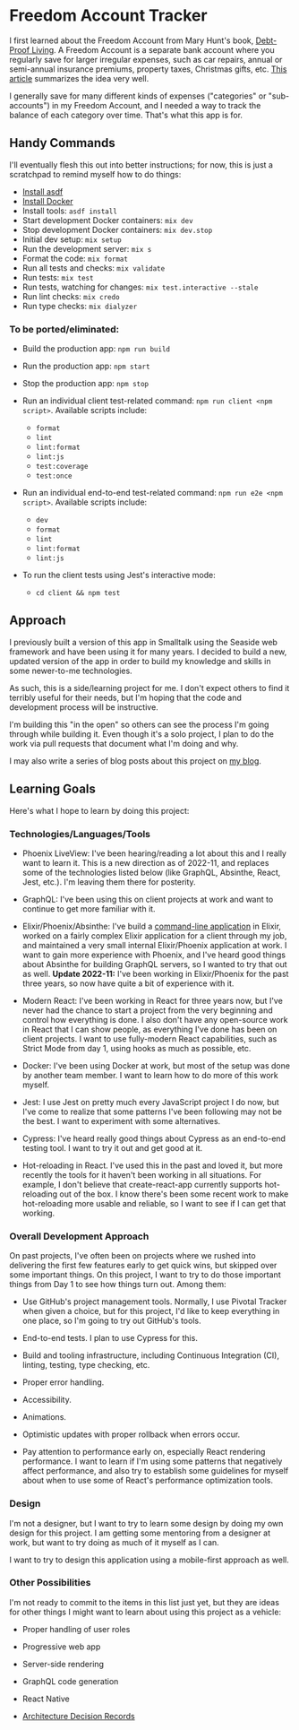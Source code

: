 # Freedom Account Tracker

I first learned about the Freedom Account from Mary Hunt's book, [Debt-Proof
Living](https://www.amazon.com/gp/product/0800721454/). A Freedom Account is a
separate bank account where you regularly save for larger irregular expenses,
such as car repairs, annual or semi-annual insurance premiums, property taxes,
Christmas gifts, etc. [This article](http://www.mdmproofing.com/iym/freedom.php)
summarizes the idea very well.

I generally save for many different kinds of expenses ("categories" or
"sub-accounts") in my Freedom Account, and I needed a way to track the balance
of each category over time. That's what this app is for.

## Handy Commands

I'll eventually flesh this out into better instructions; for now, this is just a
scratchpad to remind myself how to do things:

- [Install asdf](https://asdf-vm.com/guide/getting-started.html)
- [Install Docker](https://docs.docker.com/desktop/install/mac-install/)
- Install tools: `asdf install`
- Start development Docker containers: `mix dev`
- Stop development Docker containers: `mix dev.stop`
- Initial dev setup: `mix setup`
- Run the development server: `mix s`
- Format the code: `mix format`
- Run all tests and checks: `mix validate`
- Run tests: `mix test`
- Run tests, watching for changes: `mix test.interactive --stale`
- Run lint checks: `mix credo`
- Run type checks: `mix dialyzer`

### To be ported/eliminated:

- Build the production app: `npm run build`
- Run the production app: `npm start`
- Stop the production app: `npm stop`

- Run an individual client test-related command:
  `npm run client <npm script>`. Available scripts include:

  - `format`
  - `lint`
  - `lint:format`
  - `lint:js`
  - `test:coverage`
  - `test:once`

- Run an individual end-to-end test-related command:
  `npm run e2e <npm script>`. Available scripts include:

  - `dev`
  - `format`
  - `lint`
  - `lint:format`
  - `lint:js`

- To run the client tests using Jest's interactive mode:
  - `cd client && npm test`

## Approach

I previously built a version of this app in Smalltalk using the Seaside web
framework and have been using it for many years. I decided to build a new,
updated version of the app in order to build my knowledge and skills in some
newer-to-me technologies.

As such, this is a side/learning project for me. I don't expect others to find
it terribly useful for their needs, but I'm hoping that the code and development
process will be instructive.

I'm building this "in the open" so others can see the process I'm going through
while building it. Even though it's a solo project, I plan to do the work via
pull requests that document what I'm doing and why.

I may also write a series of blog posts about this project on [my
blog](http://randycoulman.com/blog/).

## Learning Goals

Here's what I hope to learn by doing this project:

### Technologies/Languages/Tools

- Phoenix LiveView: I've been hearing/reading a lot about this and I really want
  to learn it. This is a new direction as of 2022-11, and replaces some of the
  technologies listed below (like GraphQL, Absinthe, React, Jest, etc.). I'm
  leaving them there for posterity.

- GraphQL: I've been using this on client projects at work and want to continue
  to get more familiar with it.

- Elixir/Phoenix/Absinthe: I've build a [command-line
  application](https://github.com/randycoulman/invoice_tracker) in Elixir,
  worked on a fairly complex Elixir application for a client through my job, and
  maintained a very small internal Elixir/Phoenix application at work. I want
  to gain more experience with Phoenix, and I've heard good things about
  Absinthe for building GraphQL servers, so I wanted to try that out as well.
  **Update 2022-11:** I've been working in Elixir/Phoenix for the past three
  years, so now have quite a bit of experience with it.

- Modern React: I've been working in React for three years now, but I've never
  had the chance to start a project from the very beginning and control how
  everything is done. I also don't have any open-source work in React that I
  can show people, as everything I've done has been on client projects. I want
  to use fully-modern React capabilities, such as Strict Mode from day 1, using
  hooks as much as possible, etc.

- Docker: I've been using Docker at work, but most of the setup was done by
  another team member. I want to learn how to do more of this work myself.

- Jest: I use Jest on pretty much every JavaScript project I do now, but I've
  come to realize that some patterns I've been following may not be the best. I
  want to experiment with some alternatives.

- Cypress: I've heard really good things about Cypress as an end-to-end testing
  tool. I want to try it out and get good at it.

- Hot-reloading in React. I've used this in the past and loved it, but more
  recently the tools for it haven't been working in all situations. For
  example, I don't believe that create-react-app currently supports
  hot-reloading out of the box. I know there's been some recent work to make
  hot-reloading more usable and reliable, so I want to see if I can get that
  working.

### Overall Development Approach

On past projects, I've often been on projects where we rushed into delivering
the first few features early to get quick wins, but skipped over some important
things. On this project, I want to try to do those important things from Day 1
to see how things turn out. Among them:

- Use GitHub's project management tools. Normally, I use Pivotal Tracker when
  given a choice, but for this project, I'd like to keep everything in one
  place, so I'm going to try out GitHub's tools.

- End-to-end tests. I plan to use Cypress for this.

- Build and tooling infrastructure, including Continuous Integration
  (CI), linting, testing, type checking, etc.

- Proper error handling.

- Accessibility.

- Animations.

- Optimistic updates with proper rollback when errors occur.

- Pay attention to performance early on, especially React rendering performance.
  I want to learn if I'm using some patterns that negatively affect performance,
  and also try to establish some guidelines for myself about when to use some of
  React's performance optimization tools.

### Design

I'm not a designer, but I want to try to learn some design by doing my own
design for this project. I am getting some mentoring from a designer at work,
but want to try doing as much of it myself as I can.

I want to try to design this application using a mobile-first approach as well.

### Other Possibilities

I'm not ready to commit to the items in this list just yet, but they are ideas
for other things I might want to learn about using this project as a vehicle:

- Proper handling of user roles

- Progressive web app

- Server-side rendering

- GraphQL code generation

- React Native

- [Architecture Decision
  Records](http://thinkrelevance.com/blog/2011/11/15/documenting-architecture-decisions)
